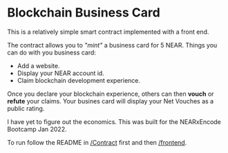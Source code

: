 # Blockchain Business Card

This is a relatively simple smart contract implemented with a front end.

The contract allows you to _"mint"_ a business card for 5 NEAR.
Things you can do with you business card:

- Add a website.
- Display your NEAR account id.
- Claim blockchain development experience.

Once you declare your blockchain experience, others can then __vouch__ or __refute__ your claims.
Your busines card will display your Net Vouches as a public rating.

I have yet to figure out the economics. This was built for the NEARxEncode Bootcamp Jan 2022.

To run follow the README in [/Contract](Contract/README.md) first and then [/frontend](frontend/README.md).
